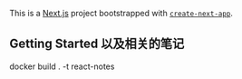 <!--
 * @Date: 2024-01-24 18:01:39
 * @Description: description
-->
This is a [Next.js](https://nextjs.org/) project bootstrapped with [`create-next-app`](https://github.com/vercel/next.js/tree/canary/packages/create-next-app).

## Getting Started 以及相关的笔记

docker build . -t react-notes